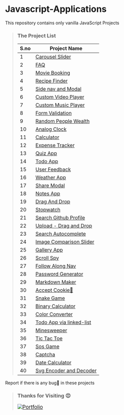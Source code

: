 # Javascript-Applications

This repository contains only vanilla JavaScript Projects

> ### The Project List
>
> | S.no | Project Name                                                                                                                    |
> | ---- | ------------------------------------------------------------------------------------------------------------------------------- |
> | 1    | [Carousel Slider](https://github.com/nivethjunnithan/Javascript-Applications/tree/main/Curousel%20Slider)                       |
> | 2    | [FAQ](https://github.com/nivethjunnithan/Javascript-Applications/tree/main/FAQ)                                                 |
> | 3    | [Movie Booking](https://github.com/nivethjunnithan/Javascript-Applications/tree/main/Movie%20Booking)                           |
> | 4    | [Recipe Finder](https://github.com/nivethjunnithan/Javascript-Applications/tree/main/Recipe%20Finder)                           |
> | 5    | [Side nav and Modal](https://github.com/nivethjunnithan/Javascript-Applications/tree/main/Side%20nav%20and%20modal)             |
> | 6    | [Custom Video Player](https://github.com/nivethjunnithan/Javascript-Applications/tree/main/Custom%20VideoPlayer)                |
> | 7    | [Custom Music Player](https://github.com/nivethjunnithan/Javascript-Applications/tree/main/Music%20Player)                      |
> | 8    | [Form Validation](https://github.com/nivethjunnithan/Javascript-Applications/tree/main/Form%20Validation)                       |
> | 9    | [Random People Wealth](https://github.com/nivethjunnithan/Javascript-Applications/tree/main/Random%20People%20Wealth)           |
> | 10   | [Analog Clock](https://github.com/nivethjunnithan/Javascript-Applications/tree/main/Analog%20Clock)                             |
> | 11   | [Calculator](https://github.com/nivethjunnithan/Javascript-Applications/tree/main/Calculator)                                   |
> | 12   | [Expense Tracker](https://github.com/nivethjunnithan/Javascript-Applications/tree/main/Expense%20Tracker)                       |
> | 13   | [Quiz App](https://github.com/nivethjunnithan/Javascript-Applications/tree/main/Quiz%20App)                                     |
> | 14   | [Todo App](https://github.com/nivethjunnithan/Javascript-Applications/tree/main/Todo%20App)                                     |
> | 15   | [User Feedback](https://github.com/nivethjunnithan/Javascript-Applications/tree/main/User%20Feedback)                           |
> | 16   | [Weather App](https://github.com/nivethjunnithan/Javascript-Applications/tree/main/Weather%20App)                               |
> | 17   | [Share Modal](https://github.com/nivethjunnithan/Javascript-Applications/tree/main/Share%20Modal)                               |
> | 18   | [Notes App](https://github.com/nivethjunnithan/Javascript-Applications/tree/main/Notes%20App)                                   |
> | 19   | [Drag And Drop](https://github.com/nivethjunnithan/Javascript-Applications/tree/main/Drag%20And%20Drop)                         |
> | 20   | [Stopwatch](https://github.com/nivethjunnithan/Javascript-Applications/tree/main/StopWatch)                                     |
> | 21   | [Search Github Profile](https://github.com/nivethjunnithan/Javascript-Applications/tree/main/Search%20Github%20User)            |
> | 22   | [Upload - Drag and Drop](https://github.com/nivethjunnithan/Javascript-Applications/tree/main/Upload%20Drag%20and%20Drop)       |
> | 23   | [Search Autocomplete](https://github.com/nivethjunnithan/Javascript-Applications/tree/main/Search%20Autocomplete)               |
> | 24   | [Image Comparison Slider](https://github.com/nivethjunnithan/Javascript-Applications/tree/main/Image%20Comparison%20Slider)     |
> | 25   | [Gallery App](https://github.com/nivethjunnithan/Javascript-Applications/tree/main/Gallery%20App)                               |
> | 26   | [Scroll Spy](https://github.com/nivethjunnithan/Javascript-Applications/tree/main/Scroll%20Spy)                                 |
> | 27   | [Follow Along Nav](https://github.com/nivethjunnithan/Javascript-Applications/tree/main/Follow%20Along%20Nav)                   |
> | 28   | [Password Generator](https://github.com/nivethjunnithan/Javascript-Applications/tree/main/Password%20Generator)                 |
> | 29   | [Markdown Maker](https://github.com/nivethjunnithan/Javascript-Applications/tree/main/Markdown%20Maker)                         |
> | 30   | [Accept Cookie🍪](https://github.com/nivethjunnithan/Javascript-Applications/tree/main/Accept%20Cookie%20%F0%9F%8D%AA)          |
> | 31   | [Snake Game](https://github.com/nivethjunnithan/Javascript-Applications/tree/main/Snake%20Game)                                 |
> | 32   | [Binary Calculator](https://github.com/nivethjunnithan/Javascript-Applications/tree/main/Binary%20Calculator)                   |
> | 33   | [Color Converter](https://github.com/nivethjunnithan/Javascript-Applications/tree/main/Color%20Converter)                       |
> | 34   | [Todo App via linked-list](https://github.com/nivethjunnithan/Javascript-Applications/tree/main/Todo%20App%20via%20Linked-list) |
> | 35   | [Minesweeper](https://github.com/nivethjunnithan/Javascript-Applications/tree/main/Minesweeper)                                 |
> | 36   | [Tic Tac Toe](https://github.com/nivethjunnithan/Javascript-Applications/tree/main/Tic%20Tac%20Toe)                             |
> | 37   | [Sos Game](https://github.com/nivethjunnithan/Javascript-Applications/tree/main/Sos%20Game)                                     |
> | 38   | [Captcha](https://github.com/nivethjunnithan/Javascript-Applications/tree/main/Captcha)                                         |
> | 39   | [Date Calculator](https://github.com/nivethjunnithan/Javascript-Applications/tree/main/Date%20Calculator)                       |
> | 40   | [Svg Encoder and Decoder](https://github.com/nivethjunnithan/Javascript-Applications/tree/main/Svg%20Encoder%20and%20Decoder)   |

Report if there is any bug🐛 in these projects

> ### Thanks for Visiting 😍
>
>   <a href="https://nivethjunnithan.github.io/" target="_blank">
>   <img align="center" src="https://img.shields.io/badge/nivethjunnithan-181717?style=flat-square&logo=github" alt="Portfolio" style="vertical-align: middle; font-size: larger;"/>
>   </a>
